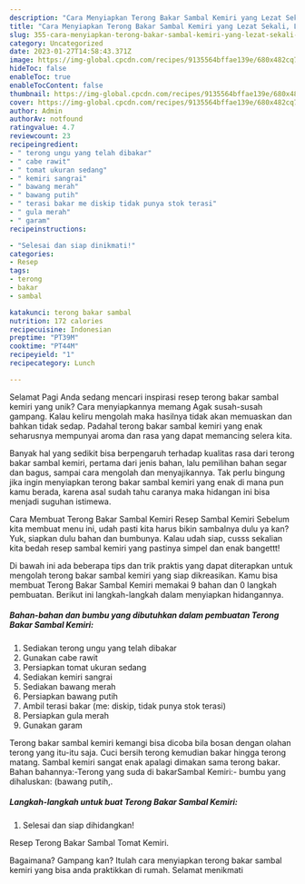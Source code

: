 ```yaml
---
description: "Cara Menyiapkan Terong Bakar Sambal Kemiri yang Lezat Sekali, Lezat"
title: "Cara Menyiapkan Terong Bakar Sambal Kemiri yang Lezat Sekali, Lezat"
slug: 355-cara-menyiapkan-terong-bakar-sambal-kemiri-yang-lezat-sekali-lezat
category: Uncategorized
date: 2023-01-27T14:58:43.371Z
image: https://img-global.cpcdn.com/recipes/9135564bffae139e/680x482cq70/terong-bakar-sambal-kemiri-foto-resep-utama.jpg
hideToc: false
enableToc: true
enableTocContent: false
thumbnail: https://img-global.cpcdn.com/recipes/9135564bffae139e/680x482cq70/terong-bakar-sambal-kemiri-foto-resep-utama.jpg
cover: https://img-global.cpcdn.com/recipes/9135564bffae139e/680x482cq70/terong-bakar-sambal-kemiri-foto-resep-utama.jpg
author: Admin
authorAv: notfound
ratingvalue: 4.7
reviewcount: 23
recipeingredient:
- " terong ungu yang telah dibakar"
- " cabe rawit"
- " tomat ukuran sedang"
- " kemiri sangrai"
- " bawang merah"
- " bawang putih"
- " terasi bakar me diskip tidak punya stok terasi"
- " gula merah"
- " garam"
recipeinstructions:

- "Selesai dan siap dinikmati!"
categories:
- Resep
tags:
- terong
- bakar
- sambal

katakunci: terong bakar sambal 
nutrition: 172 calories
recipecuisine: Indonesian
preptime: "PT39M"
cooktime: "PT44M"
recipeyield: "1"
recipecategory: Lunch

---
```



Selamat Pagi Anda sedang mencari inspirasi resep terong bakar sambal kemiri yang unik? Cara menyiapkannya memang Agak susah-susah gampang. Kalau keliru mengolah maka hasilnya tidak akan memuaskan dan bahkan tidak sedap. Padahal terong bakar sambal kemiri yang enak seharusnya mempunyai aroma dan rasa yang dapat memancing selera kita.


Banyak hal yang sedikit bisa berpengaruh terhadap kualitas rasa dari terong bakar sambal kemiri, pertama dari jenis bahan, lalu pemilihan bahan segar dan bagus, sampai cara mengolah dan menyajikannya. Tak perlu bingung jika ingin menyiapkan terong bakar sambal kemiri yang enak di mana pun kamu berada, karena asal sudah tahu caranya maka hidangan ini bisa menjadi suguhan istimewa.

Cara Membuat Terong Bakar Sambal Kemiri Resep Sambal Kemiri Sebelum kita membuat menu ini, udah pasti kita harus bikin sambalnya dulu ya kan? Yuk, siapkan dulu bahan dan bumbunya. Kalau udah siap, cusss sekalian kita bedah resep sambal kemiri yang pastinya simpel dan enak bangettt!


Di bawah ini ada beberapa tips dan trik praktis yang dapat diterapkan untuk mengolah terong bakar sambal kemiri yang siap dikreasikan. Kamu bisa membuat Terong Bakar Sambal Kemiri memakai 9 bahan dan 0 langkah pembuatan. Berikut ini langkah-langkah dalam menyiapkan hidangannya.

<!--inarticleads1-->

##### Bahan-bahan dan bumbu yang dibutuhkan dalam pembuatan Terong Bakar Sambal Kemiri:

1. Sediakan  terong ungu yang telah dibakar
1. Gunakan  cabe rawit
1. Persiapkan  tomat ukuran sedang
1. Sediakan  kemiri sangrai
1. Sediakan  bawang merah
1. Persiapkan  bawang putih
1. Ambil  terasi bakar (me: diskip, tidak punya stok terasi)
1. Persiapkan  gula merah
1. Gunakan  garam


Terong bakar sambal kemiri kemangi bisa dicoba bila bosan dengan olahan terong yang itu-itu saja. Cuci bersih terong kemudian bakar hingga terong matang. Sambal kemiri sangat enak apalagi dimakan sama terong bakar. Bahan bahannya:-Terong yang suda di bakarSambal Kemiri:- bumbu yang dihaluskan: (bawang putih,. 

<!--inarticleads2-->

##### Langkah-langkah untuk buat Terong Bakar Sambal Kemiri:


1. Selesai dan siap dihidangkan!

Resep Terong Bakar Sambal Tomat Kemiri. 

Bagaimana? Gampang kan? Itulah cara menyiapkan terong bakar sambal kemiri yang bisa anda praktikkan di rumah. Selamat menikmati
